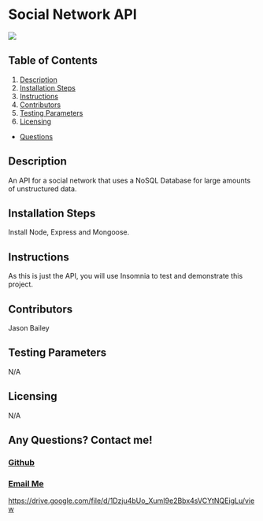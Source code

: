 
  # Social Network API
  ![](https://img.shields.io/badge/license-JB620-orange)

  ## **Table of Contents**
  
  
  1. [Description](#description)
  2. [Installation Steps](#installation-steps)
  3. [Instructions](#instructions)
  4. [Contributors](#contributors)
  5. [Testing Parameters](#testing-parameters)
  6. [Licensing](#licensing)
  - [Questions](#github)
 
  
  
  ## Description
  An API for a social network that uses a NoSQL Database for large amounts of unstructured data.
  ## Installation Steps
  Install Node, Express and Mongoose.
  ## Instructions
  As this is just the API, you will use Insomnia to test and demonstrate this project.
  ## Contributors
  Jason Bailey
  ## Testing Parameters
  N/A
  ## Licensing
  N/A

  ## Any Questions? Contact me!
  ### [Github](https://github.com/jayeebee)
  
  ### [Email Me](<mailto:jayeebee918@gmail.com>)
  
  https://drive.google.com/file/d/1Dzju4bUo_XumI9e2Bbx4sVCYtNQEigLu/view

